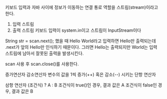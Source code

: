 키보드 입력과 자바 사이에 정보가 이동하는 연결 통로 역할을 스트림(stream)이라고 한다.
1. 입력 스트림
2. 출력 스트림
키보드 입력이 system.in이고 
스트림이 InputStream이다

String str = scan.next();
했을 때 Hello World라고 입력하면
Hello만 출력되는데 .next가 앞의 Hello만 인식하기 때문이다.
그러면 Hello는 출력되지만 World는 입력 스트림에 남아서 잘못된 출력을 발생시킨다.

scan 사용 후 scan.close()를 사용한다.

증가연산자 감소연산자
변수의 값을 1씩 증가(++) 혹은 감소(--) 시키는 단항 연산자

삼항 연산자
(조건식) ? A : B
조건식이 true()인 경우, 결과 값은 A
조건식이 false인 경우, 결과 값은 B
